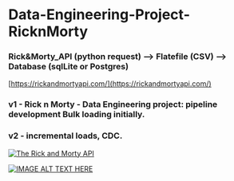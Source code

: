 # Data-Engineering-Project-RicknMorty
### Rick&Morty_API (python request) --> Flatefile (CSV) --> Database (sqlLite or Postgres)
[https://rickandmortyapi.com/](https://rickandmortyapi.com/)
### v1 - Rick n Morty - Data Engineering project: pipeline development Bulk loading initially.
### v2 - incremental loads, CDC. 

[![The Rick and Morty API](https://repository-images.githubusercontent.com/120371205/b6740400-92d4-11ea-8a13-d5f6e0558e9b)](https://rickandmortyapi.com)

[![IMAGE ALT TEXT HERE](http://img.youtube.com/vi/YOUTUBE_VIDEO_ID_HERE/0.jpg)](http://www.youtube.com/watch?v=YOUTUBE_VIDEO_ID_HERE)